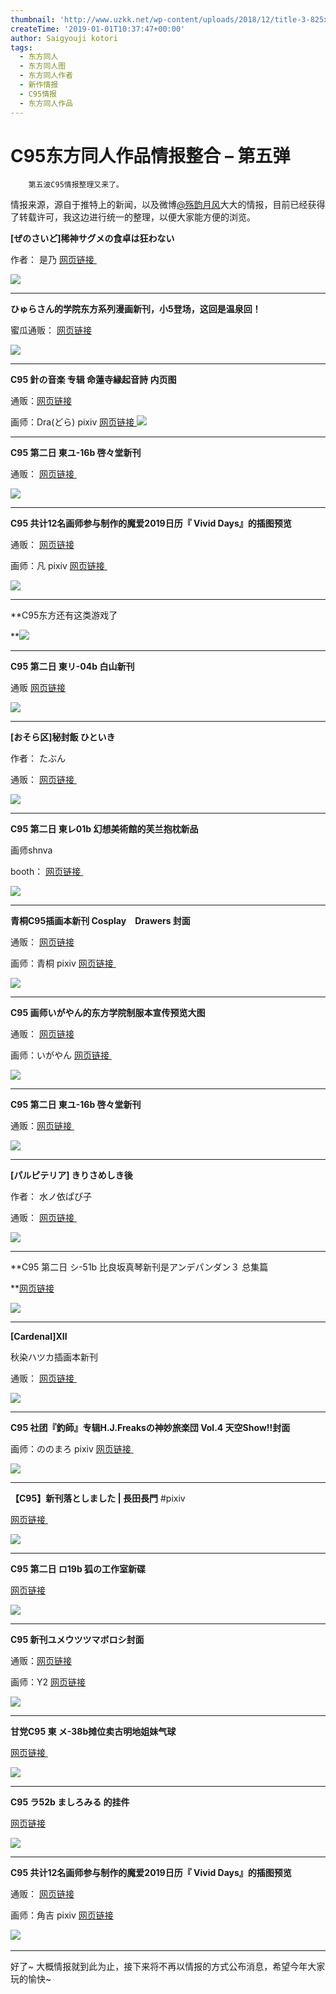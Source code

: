 ```yaml
---
thumbnail: 'http://www.uzkk.net/wp-content/uploads/2018/12/title-3-825x240.gif'
createTime: '2019-01-01T10:37:47+00:00'
author: Saigyouji kotori
tags:
  - 东方同人
  - 东方同人图
  - 东方同人作者
  - 新作情报
  - C95情报
  - 东方同人作品
---
```


# C95东方同人作品情报整合 – 第五弹

		第五波C95情报整理又来了。

情报来源，源自于推特上的新闻，以及微博[@殇韵月风](https://weibo.com/syyf69)大大的情报，目前已经获得了转载许可，我这边进行统一的整理，以便大家能方便的浏览。

**[ぜのさいど]稀神サグメの食卓は狂わない**

作者： 是乃 [网页链接 ​​​​](http://t.cn/EbV0kU6)

![](https://wx3.sinaimg.cn/mw690/a1bc3906gy1fymhkcff8hj208v0ci407.jpg)

---

**ひゅらさん的学院东方系列漫画新刊，小5登场，这回是温泉回！**

蜜瓜通贩： [网页链接](http://t.cn/Ebf0om1)

![](https://wx1.sinaimg.cn/mw690/a1bc3906gy1fymn8hj0sfj208v0citak.jpg)

---

**C95 針の音楽 专辑 命蓮寺縁起音詩 内页图**

通贩：[网页链接](http://t.cn/E4ytYnL)

画师：Dra(どら) pixiv [网页链接 ​​​​](http://t.cn/Eb42eD5)![](https://wx4.sinaimg.cn/mw690/a1bc3906gy1fymsivupgcj20vv08cdlp.jpg)

---

**C95 第二日 東ユ-16b 啓々堂新刊**

通贩： [网页链接 ​​​​](http://t.cn/Eb6INej)

![](https://wx4.sinaimg.cn/mw690/a1bc3906gy1fymsxhynd4j20fw0m8gsz.jpg)

---

**C95 共计12名画师参与制作的魔爱2019日历『 Vivid Days』的插图预览**

通贩： [网页链接](http://t.cn/E4IRrjw)

画师：凡 pixiv [网页链接 ​​​​](http://t.cn/EbUAi9C)

![](https://wx3.sinaimg.cn/mw690/a1bc3906gy1fymtilyiunj20mr0g346p.jpg)

---

**C95东方还有这类游戏了

**![](https://wx4.sinaimg.cn/mw690/a1bc3906gy1fyndl9ixxhj20qn0hidhs.jpg)

---

**C95 第二日 東リ-04b 白山新刊**

通贩 [网页链接](http://t.cn/EbSWG8v)

![](https://wx2.sinaimg.cn/mw690/a1bc3906gy1fyneqslnpej20go0njzn0.jpg)

---

**[おそら区]秘封飯 ひといき**

作者： たぶん

通贩： [网页链接 ​​​​](http://t.cn/EbiPHmA)

![](https://wx3.sinaimg.cn/mw690/a1bc3906gy1fynevvld42j208x0ci0uc.jpg)

---

**C95 第二日 東レ01b 幻想美術館的芙兰抱枕新品**

画师shnva

booth： [网页链接 ​​​​](http://t.cn/Ebix3nB)

![](https://wx3.sinaimg.cn/mw690/a1bc3906gy1fynf8lkfiyj20u00u0npf.jpg)

---

**青桐C95插画本新刊 Cosplay　Drawers 封面**

通贩： [网页链接](http://t.cn/E4ST4zd)

画师：青桐 pixiv [网页链接 ​​​​](http://t.cn/EbMymW3)

![](https://wx2.sinaimg.cn/mw690/a1bc3906gy1fynf0i4kmdj20jg0rfgu2.jpg)

---

**C95 画师いがやん的东方学院制服本宣传预览大图**

通贩： [网页链接](http://t.cn/EyFTbAe)

画师：いがやん [网页链接 ​​​​](http://t.cn/EbiH0hs)

![](https://wx2.sinaimg.cn/mw690/a1bc3906gy1fynf2yezb8j20ni0xcdjj.jpg)

---

**C95 第二日 東ユ-16b 啓々堂新刊**

通贩：[网页链接 ​​​​](http://t.cn/Eb6INej)

![](https://wx4.sinaimg.cn/mw690/a1bc3906gy1fymsxhynd4j20fw0m8gsz.jpg)

---

**[パルピテリア] きりさめしき後**

作者： 水ノ依ぱぴ子

通贩： [网页链接 ​​​​](http://t.cn/EbXzlNc)

![](https://wx3.sinaimg.cn/mw690/a1bc3906gy1fynotce0qmj208u0cimym.jpg)

---

**C95 第二日 シ-51b 比良坂真琴新刊是アンデパンダン３ 总集篇

**[网页链接](http://t.cn/EbxfQyh)

![](https://wx4.sinaimg.cn/mw690/a1bc3906gy1fynp2vitjgj20ea0k2mzd.jpg)

---

**[Cardenal]ⅩII**

秋染ハツカ插画本新刊

通贩： [网页链接 ​​​​](http://t.cn/EbXtjNT)

![](https://wx1.sinaimg.cn/mw690/a1bc3906gy1fynm85ldogj208v0ciq4z.jpg)

---

**C95 社团『釣師』专辑H.J.Freaksの神妙旅楽団 Vol.4 天空Show!!封面**

画师：ののまろ pixiv [网页链接 ​​​​](http://t.cn/EbX1TQV)

![](https://wx1.sinaimg.cn/mw690/a1bc3906gy1fynfh18koej20u00u0npg.jpg)

---

**【C95】新刊落としました | 長田長門** #pixiv

[网页链接 ​​​​](http://t.cn/EbayTJR)

![](https://wx1.sinaimg.cn/mw690/a1bc3906ly1fynwnnqpk5j20xc0nmwh3.jpg)

---

**C95 第二日 ロ19b 狐の工作室新碟**

[网页链接](http://t.cn/EbaYFUA)

![](https://wx2.sinaimg.cn/mw690/a1bc3906gy1fynpuwzciqj20rs0ij410.jpg)

---

**C95 新刊ユメウツツマボロシ封面**

通贩：[网页链接](http://t.cn/E4ByzRy)

画师：Y2 [网页链接](http://t.cn/EbSd0Vi)

![](https://wx4.sinaimg.cn/mw690/a1bc3906gy1fyo0cq5iffj20jj0p041y.jpg)

---

**甘党C95 東 メ-38b摊位卖古明地姐妹气球**

[网页链接 ​​​​](http://t.cn/EbSgVEY)

![](https://wx2.sinaimg.cn/mw690/a1bc3906gy1fyo11brxk4j20rs0ijwgk.jpg)

---

**C95 ラ52b ましろみる 的挂件**

[网页链接](http://t.cn/EbSDyIy) ​​​​

![](https://wx4.sinaimg.cn/mw690/a1bc3906gy1fyo15dhw4ij20dw0erwfw.jpg)

---

**C95 共计12名画师参与制作的魔爱2019日历『 Vivid Days』的插图预览**

通贩： [网页链接](http://t.cn/E4IRrjw)

画师：角吉 pixiv [网页链接](http://t.cn/Eb0m4MI)

​​​​![](https://wx4.sinaimg.cn/mw690/a1bc3906gy1fyoz1j20oaj20yt0ot7wh.jpg)

---

好了~ 大概情报就到此为止，接下来将不再以情报的方式公布消息，希望今年大家玩的愉快~
